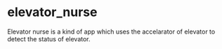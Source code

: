 # elevator_nurse
Elevator nurse is a kind of app which uses the accelarator of elevator to detect the status of elevator.
